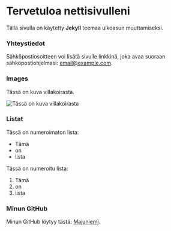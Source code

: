# Tervetuloa nettisivulleni

Tällä sivulla on käytetty **Jekyll** teemaa ulkoasun muuttamiseksi.

### Yhteystiedot

Sähköpostiosoitteen voi lisätä sivulle linkkinä, joka avaa suoraan sähköpostiohjelmasi: [email@example.com](mailto:email@example.com).

### Images

Tässä on kuva villakoirasta. 

![Tässä on kuva villakoirasta](https://images.pexels.com/photos/17845133/pexels-photo-17845133/free-photo-of-poodle-dog.jpeg)

### Listat

Tässä on numeroimaton lista: 

* Tämä
* on
* lista

Tässä on numeroitu lista: 

1. Tämä
2. on
3. lista


### Minun GitHub

Minun GitHub löytyy tästä: [Majuniemi](https://github.com/Majuniemi).
